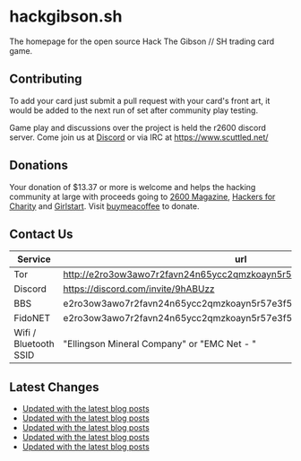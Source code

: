 # hackgibson.sh
The homepage for the open source Hack The Gibson // SH trading card game.


## Contributing

To add your card just submit a pull request with your card's front art, it would be added to the next run of set after community play testing.

Game play and discussions over the project is held the r2600 discord server. Come join us at [Discord](https://discord.com/invite/9hABUzz) or via IRC at https://www.scuttled.net/


## Donations

Your donation of $13.37 or more is welcome and helps the hacking community at large with proceeds going to [2600 Magazine](https://2600.com/), [Hackers for Charity](https://hackersforcharity.org) and [Girlstart](https://girlstart.org).  Visit [buymeacoffee](https://www.buymeacoffee.com/hackgibson.sh) to donate.


## Contact Us

Service | url
-|-
Tor | http://e2ro3ow3awo7r2favn24n65ycc2qmzkoayn5r57e3f56nvjwdcgg32ad.onion
Discord | https://discord.com/invite/9hABUzz
BBS | e2ro3ow3awo7r2favn24n65ycc2qmzkoayn5r57e3f56nvjwdcgg32ad.onion:23
FidoNET | e2ro3ow3awo7r2favn24n65ycc2qmzkoayn5r57e3f56nvjwdcgg32ad.onion:24554
Wifi / Bluetooth SSID | "Ellingson Mineral Company" or "EMC Net - <fidonet address>"

## Latest Changes
<!-- BLOG-POST-LIST:START -->
- [Updated with the latest blog posts](https://github.com/DFW2600/hackgibson.sh/commit/92ea3a6161d7704f8a9942839c9451cbf8385859)
- [Updated with the latest blog posts](https://github.com/DFW2600/hackgibson.sh/commit/d30ceb66d87e1ba8e666d23b884822faa951b310)
- [Updated with the latest blog posts](https://github.com/DFW2600/hackgibson.sh/commit/1fcfd0f2ee1cf3c2d9d8cabefbc0a5cc871e8693)
- [Updated with the latest blog posts](https://github.com/DFW2600/hackgibson.sh/commit/44dd132bfb73015630348bd26d8b430b8798417e)
- [Updated with the latest blog posts](https://github.com/DFW2600/hackgibson.sh/commit/4d85b258eb92b6d6ac9a56ba0caca0d204296ba3)
<!-- BLOG-POST-LIST:END -->
